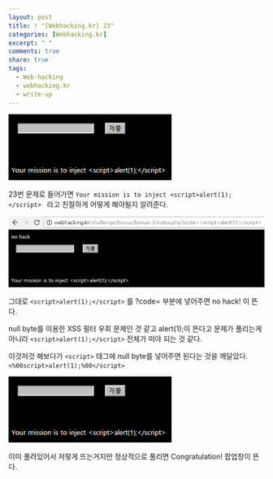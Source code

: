 ```yaml
---
layout: post
title: ! "[Webhacking.kr] 23"
categories: [Webhacking.kr]
excerpt: " "
comments: true
share: true
tags:
  - Web-hacking
  - webhacking.kr
  - write-up
---
```


![](/assets/posts/webhackingkr/23_main.png)

23번 문제로 들어가면 `Your mission is to inject <script>alert(1);</script> ` 라고 친절하게 어떻게 해야될지 알려준다.

![](/assets/posts/webhackingkr/23_nohack.png)

그대로 `<script>alert(1);</script>` 를 ?code= 부분에 넣어주면 no hack! 이 뜬다.

null byte를 이용한 XSS 필터 우회 문제인 것 같고 alert(1);이 뜬다고 문제가 풀리는게 아니라 `<script>alert(1);</script>` 전체가 떠야 되는 것 같다.

이것저것 해보다가 `<script>` 태그에 null byte를 넣어주면 된다는 것을 깨달았다.
`<%00script>alert(1);%00</script>`

![](/assets/posts/webhackingkr/23_main.png)

이미 풀려있어서 저렇게 뜨는거지만 정상적으로 풀리면 Congratulation! 팝업창이 뜬다.


